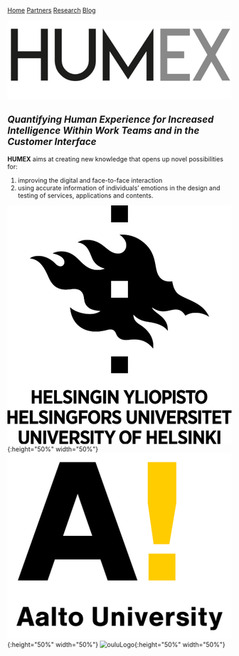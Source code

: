 [Home](README.MD)  [Partners](partners.md)  [Research](research.md)  [Blog](blog.md)

![humex Logo](/images/Logo_Humex.png)

## *Quantifying Human Experience for Increased Intelligence Within Work Teams and in the Customer Interface*

**HUMEX** aims at creating new knowledge that opens up novel possibilities for:

1. improving the digital and face-to-face interaction
2. using accurate information of individuals’ emotions in the design and testing of services, applications and contents.

![hyLogo](images/University_of_Helsinki.logo.png){:height="50%" width="50%"} ![aaltoLogo](images/Aalto_University_logo.png){:height="50%" width="50%"} ![ouluLogo](images/Oulu-logo.png){:height="50%" width="50%"} 
